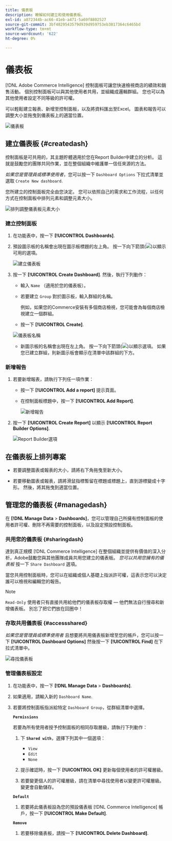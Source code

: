 ```yaml
---
title: 儀表板
description: 瞭解如何建立和使用儀表板。
exl-id: a872344b-ac66-41eb-a471-5a69f8802527
source-git-commit: 3bf4829543579d939d959753eb3017364c6465bd
workflow-type: tm+mt
source-wordcount: '622'
ht-degree: 0%

---
```


# 儀表板

[!DNL Adobe Commerce Intelligence] 控制面板可讓您快速檢視商店的績效和銷售活動。 個別控制面板可以與其他使用者共用，並組織成邏輯群組。 您也可以為其他使用者設定不同等級的許可權。

可以輕鬆建立報表、新增至控制面板，以及將資料匯出至Excel。 圖表和報告可以調整大小並拖曳到儀表板上的適當位置。

![儀表板](../../assets/magento-bi-report-builder-revenue-by-products-formula-report-holiday-sales-dashboard.png)

## 建立儀表板 {#createdash}

控制面板是可共用的，其主題貯體適用於您在Report Builder中建立的分析。 這就是鼓勵您的團隊共同作業，並在整個組織中維護單一信任來源的方法。

*如果您是管理員或標準使用者*，您可以按一下 `Dashboard Options` 下拉式清單並選取 `Create New dashboard`.

您所建立的控制面板完全由您決定。 您可以依照自己的需求和工作流程，以任何方式在控制面板中排列元素和調整元素大小。

![排列調整儀表板元素大小](../../assets/arrange_resize_dashboard_element.gif)

### 建立控制面板

1. 在功能表中，按一下 **[!UICONTROL Dashboards]**.

1. 預設圖示板的名稱會出現在圖示板標題的左上角。 按一下向下箭頭(![](../../assets/magento-bi-btn-down.png))以顯示可用的選項。

   ![建立儀表板](../../assets/magento-bi-dashboard-create.png)

1. 按一下 **[!UICONTROL Create Dashboard]**. 然後，執行下列動作：

   * 輸入 `Name` （適用於您的儀表板）。

   * 若要建立 `Group` 對於圖示板，輸入群組的名稱。

      例如，如果您的Commerce安裝有多個商店檢視，您可能會為每個商店檢視建立一個群組。

   * 按一下 **[!UICONTROL Create]**.

   ![儀表板名稱](../../assets/magento-bi-dashboard-create-name.png)

   * 新圖示板的名稱會出現在左上角。 按一下向下箭頭(![](../../assets/magento-bi-btn-down.png))以顯示選項。 如果您已建立群組，則新圖示板會顯示在清單中該群組的下方。


### 新增報告

1. 若要新增報表，請執行下列任一項作業：

   * 按一下 **[!UICONTROL Add a report]** 提示頁面。

   * 在控制面板標題中，按一下 **[!UICONTROL Add Report]**.

      ![新增報告](../../assets/magento-bi-dashboard-create-add-report.png)

1. 按一下 **[!UICONTROL Create Report]** 以顯示 **[!UICONTROL Report Builder Options]**.

   ![Report Builder選項](../../assets/magento-bi-report-builder.png)

## 在儀表板上排列專案

* 若要調整圖表或報表的大小，請將右下角拖曳至新大小。

* 若要移動圖表或報表，請將滑鼠指標暫留在標題或標題上，直到游標變成十字形。 然後，將其拖曳到適當位置。

## 管理您的儀表板 {#managedash}

在 **[!DNL Manage Data** > **Dashboards]**，您可以管理自己所擁有控制面板的使用者許可權、刪除不再需要的控制面板，以及設定預設控制面板。

### 共用您的儀表板 {#sharingdash}

達到真正規模 [!DNL Commerce Intelligence] 在整個組織並提供有價值的深入分析，Adobe鼓勵您與其他團隊成員共用您建立的儀表板。 *您可以共用您擁有的儀表板* 按一下 `Share Dashboard` 選項。

當您共用控制面板時，您可以在組織或個人基礎上指派許可權，這表示您可以決定誰可以檢視和編輯您的報告。

>[!NOTE]
>
>`Read-Only` 使用者只有直接共用給他們的儀表板存取權 — 他們無法自行搜尋和新增儀表板。 別忘了把它們放在回圈中！

### 存取共用儀表板 {#accessshared}

*如果您是管理員或標準使用者* 且想要將共用儀表板新增至您的帳戶，您可以按一下 **[!UICONTROL Dashboard Options]** 然後按一下 **[!UICONTROL Find]** 在下拉式清單中。

![尋找儀表板](../../assets/find_dashboard.png)<!--{: width="1000" height="535"}-->

### 管理儀表板設定

1. 在功能表中，按一下 **[!DNL Manage Data** > **Dashboards]**.

1. 如果適用，請輸入新的 `Dashboard Name`.

1. 若要將控制面板指派給特定 `Dashboard Group`，從群組清單中選擇。

   **`Permissions`**

   若要為所有使用者授予控制面板的相同存取層級，請執行下列動作：

   1. 下 **`Shared with`**，選擇下列其中一個選項：

      * `View`
      * `Edit`
      * `None`
   1. 提示確認時，按一下 **[!UICONTROL OK]** 更新每個使用者的許可權層級。

   1. 若要變更個人的許可權層級，請在清單中尋找使用者以變更許可權層級。 變更會自動儲存。

   **`Default`**

   1. 若要將此儀表板設為您的預設儀表板 [!DNL Commerce Intelligence] 帳戶，按一下 **[!UICONTROL Make Default]**.

   **`Remove`**

   1. 若要移除儀表板，請按一下 **[!UICONTROL Delete Dashboard]**.
